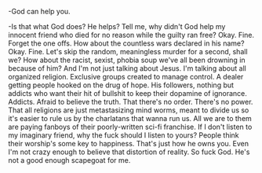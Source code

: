 -God can help you.

-Is that what God does? He helps? Tell me, why didn't God help my innocent friend who died for no reason while the guilty ran free? Okay. Fine. Forget the one offs. How about the countless wars declared in his name? Okay. Fine. Let's skip the random, meaningless murder for a second, shall we? How about the racist, sexist, phobia soup we've all been drowning in because of him? And I'm not just talking about Jesus. I'm talking about all organized religion. Exclusive groups created to manage control. A dealer getting people hooked on the drug of hope. His followers, nothing but addicts who want their hit of bullshit to keep their dopamine of ignorance. Addicts. Afraid to believe the truth. That there's no order. There's no power. That all religions are just metastasizing mind worms, meant to divide us so it's easier to rule us by the charlatans that wanna run us. All we are to them are paying fanboys of their poorly-written sci-fi franchise. If I don't listen to my imaginary friend, why the fuck should I listen to yours? People think their worship's some key to happiness. That's just how he owns you. Even I'm not crazy enough to believe that distortion of reality. So fuck God. He's not a good enough scapegoat for me.
